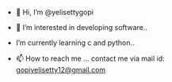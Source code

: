 - 👋 Hi, I’m @yelisettygopi
- 👀 I’m interested in developing software..
-  I’m currently learning c and python..

- 📫 How to reach me ... contact me via mail id: gopiyelisetty12@gmail.com

<!---
yelisettygopi/yelisettygopi is a ✨ special ✨ repository because its `README.md` (this file) appears on your GitHub profile.
You can click the Preview link to take a look at your changes.
--->
